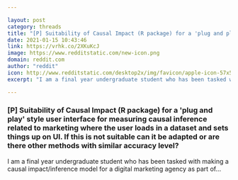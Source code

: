 ```yaml
---

layout: post
category: threads
title: "[P] Suitability of Causal Impact (R package) for a 'plug and play' style user interface for measuring causal inference related to marketing where the user loads in a dataset and sets things up on UI. If this is not suitable can it be adapted or are there other methods with similar accuracy level?"
date: 2021-01-15 10:43:46
link: https://vrhk.co/2XKuKcJ
image: https://www.redditstatic.com/new-icon.png
domain: reddit.com
author: "reddit"
icon: http://www.redditstatic.com/desktop2x/img/favicon/apple-icon-57x57.png
excerpt: "I am a final year undergraduate student who has been tasked with making a causal impact/inference model for a digital marketing agency as part of..."

---
```


### [P] Suitability of Causal Impact (R package) for a 'plug and play' style user interface for measuring causal inference related to marketing where the user loads in a dataset and sets things up on UI. If this is not suitable can it be adapted or are there other methods with similar accuracy level?

I am a final year undergraduate student who has been tasked with making a causal impact/inference model for a digital marketing agency as part of...